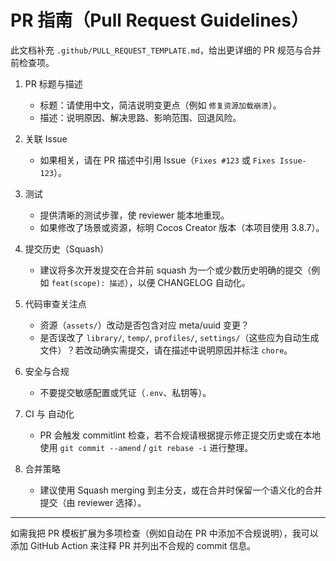 # PR 指南（Pull Request Guidelines）

此文档补充 `.github/PULL_REQUEST_TEMPLATE.md`，给出更详细的 PR 规范与合并前检查项。

1. PR 标题与描述
   - 标题：请使用中文，简洁说明变更点（例如 `修复资源加载崩溃`）。
   - 描述：说明原因、解决思路、影响范围、回退风险。

2. 关联 Issue
   - 如果相关，请在 PR 描述中引用 Issue（`Fixes #123` 或 `Fixes Issue-123`）。

3. 测试
   - 提供清晰的测试步骤，使 reviewer 能本地重现。
   - 如果修改了场景或资源，标明 Cocos Creator 版本（本项目使用 3.8.7）。

4. 提交历史（Squash）
   - 建议将多次开发提交在合并前 squash 为一个或少数历史明确的提交（例如 `feat(scope): 描述`），以便 CHANGELOG 自动化。

5. 代码审查关注点
   - 资源（`assets/`）改动是否包含对应 meta/uuid 变更？
   - 是否误改了 `library/`, `temp/`, `profiles/`, `settings/`（这些应为自动生成文件）？若改动确实需提交，请在描述中说明原因并标注 `chore`。

6. 安全与合规
   - 不要提交敏感配置或凭证（`.env`、私钥等）。

7. CI 与 自动化
   - PR 会触发 commitlint 检查，若不合规请根据提示修正提交历史或在本地使用 `git commit --amend` / `git rebase -i` 进行整理。

8. 合并策略
   - 建议使用 Squash merging 到主分支，或在合并时保留一个语义化的合并提交（由 reviewer 选择）。

---

如需我把 PR 模板扩展为多项检查（例如自动在 PR 中添加不合规说明），我可以添加 GitHub Action 来注释 PR 并列出不合规的 commit 信息。